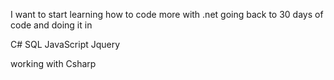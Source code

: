 I want to start learning how to code more with 
 .net  going back to 30 days of code and doing it in 
 
 C#
 SQL
 JavaScript
 Jquery
 
working with Csharp